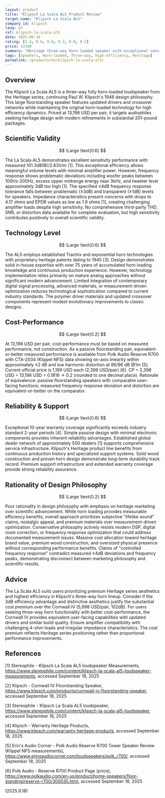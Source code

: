 ```yaml
---
layout: product
title: "Klipsch La Scala AL5 Product Review"
target_name: "Klipsch La Scala AL5"
company_id: klipsch
lang: en
ref: klipsch-la-scala-al5
date: 2025-09-18
rating: [2.4, 0.6, 0.6, 0.2, 0.8, 0.2]
price: 13198
summary: "Heritage three-way horn-loaded speaker with exceptional sensitivity but significant frequency response issues"
tags: [Speakers, Horn-loaded, Three-way, High-efficiency, Heritage]
permalink: /products/en/klipsch-la-scala-al5/
---
```


## Overview

The Klipsch La Scala AL5 is a three-way fully horn-loaded loudspeaker from the Heritage series, continuing Paul W. Klipsch's 1946 design philosophy. This large floorstanding speaker features updated drivers and crossover networks while maintaining the original horn-loaded technology for high efficiency dynamics. Priced at 13,198 USD per pair, it targets audiophiles seeking heritage design with modern refinements in substantial 201-pound packages.

## Scientific Validity

$$ \Large \text{0.6} $$

The La Scala AL5 demonstrates excellent sensitivity performance with measured 101.3dB(B)/2.83V/m [1]. This exceptional efficiency allows meaningful volume levels with minimal amplifier power. However, frequency response shows problematic deviations including woofer peaks between 100Hz-200Hz, excess upper midrange energy near 3kHz, and tweeter level approximately 3dB too high [1]. The specified ±4dB frequency response tolerance falls between problematic (±3dB) and transparent (±1dB) levels for speakers. Impedance characteristics present concerns with drops to 4.17 ohms and EPDR values as low as 1.9 ohms [1], creating challenging amplifier loads despite high sensitivity. No comprehensive third-party THD, SNR, or distortion data available for complete evaluation, but high sensitivity contributes positively to overall scientific validity.

## Technology Level

$$ \Large \text{0.6} $$

The AL5 employs established Tractrix and exponential horn technologies with proprietary heritage patents dating to 1945 [3]. Design demonstrates solid in-house expertise with over 75 years of accumulated horn loading knowledge and continuous production experience. However, technology implementation relies primarily on mature analog approaches without significant modern advancement. Limited integration of contemporary digital signal processing, advanced materials, or measurement-driven optimization reduces technological sophistication compared to current industry standards. The polymer driver materials and updated crossover components represent modest evolutionary improvements to classic designs.

## Cost-Performance

$$ \Large \text{0.2} $$

At 13,198 USD per pair, cost-performance must be based on measured performance, not construction. As a passive floorstanding pair, equivalent-or-better measured performance is available from Polk Audio Reserve R700 with CTA-2034 (Klippel NFS) data showing on-axis linearity within approximately ±2 dB and low harmonic distortion at 86/96 dB @1m [5]. Current official price is 1,199 USD each (2,398 USD/pair) [6]. CP = 2,398 USD ÷ 13,198 USD = 0.1816 → 0.2 (rounded to one decimal place). Rationale of equivalence: passive floorstanding speakers with comparable user-facing functions; measured frequency response deviation and distortion are equivalent-or-better on the comparator.

## Reliability & Support

$$ \Large \text{0.8} $$

Exceptional 10-year warranty coverage significantly exceeds industry standard 2-year periods [4]. Simple passive design with minimal electronic components provides inherent reliability advantages. Established global dealer network of approximately 500 dealers [1] supports comprehensive service infrastructure. Klipsch's Heritage product line benefits from continuous production history and specialized support systems. Solid wood construction and proven horn design demonstrate long-term durability track record. Premium support infrastructure and extended warranty coverage provide strong reliability assurance.

## Rationality of Design Philosophy

$$ \Large \text{0.2} $$

Poor rationality in design philosophy with emphasis on heritage marketing over scientific advancement. While horn loading provides measurable efficiency benefits, overall approach prioritizes subjective "lifelike sound" claims, nostalgic appeal, and premium materials over measurement-driven optimization. Conservative philosophy actively resists modern DSP, digital room correction, or frequency response optimization that could address documented measurement issues. Massive cost allocation toward heritage brand value, premium wood construction, and oversized physical presence without corresponding performance benefits. Claims of "controlled frequency response" contradict measured ±4dB deviations and frequency peaks, demonstrating disconnect between marketing philosophy and scientific results.

## Advice

The La Scala AL5 suits users prioritizing premium Heritage series aesthetics and highest efficiency in Klipsch's three-way horn lineup. Consider if the 3dB efficiency advantage and distinctive aesthetics justify the substantial cost premium over the Cornwall IV (5,998 USD/pair, 102dB). For users seeking three-way horn functionality with better cost-performance, the Cornwall IV provides equivalent user-facing capabilities with updated drivers and similar build quality. Ensure amplifier compatibility with challenging 4-ohm loads and irregular impedance characteristics. The cost premium reflects Heritage series positioning rather than proportional performance improvements.

## References

[1] Stereophile - Klipsch La Scala AL5 loudspeaker Measurements, https://www.stereophile.com/content/klipsch-la-scala-al5-loudspeaker-measurements, accessed September 18, 2025

[2] Klipsch - Cornwall IV Floorstanding Speaker, https://www.klipsch.com/products/cornwall-iv-floorstanding-speaker, accessed September 18, 2025

[3] Stereophile - Klipsch La Scala AL5 loudspeaker, https://www.stereophile.com/content/klipsch-la-scala-al5-loudspeaker, accessed September 18, 2025

[4] Klipsch - Warranty Heritage Products, https://www.klipsch.com/warranty-heritage-products, accessed September 18, 2025

[5] Erin's Audio Corner - Polk Audio Reserve R700 Tower Speaker Review (Klippel NFS measurements), https://www.erinsaudiocorner.com/loudspeakers/polk_r700/, accessed September 18, 2025

[6] Polk Audio - Reserve R700 Product Page (price), https://www.polkaudio.com/en-us/product/home-speakers/floor-standing/reserve-r700/300035.html, accessed September 18, 2025

(2025.9.18)